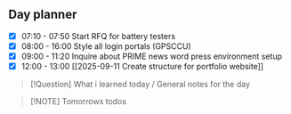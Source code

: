 ## Day planner

- [x] 07:10 - 07:50 Start RFQ for battery testers
- [x] 08:00 - 16:00 Style all login portals (GPSCCU)
- [x] 09:00 - 11:20 Inquire about PRIME news word press environment setup
- [x] 12:00 - 13:00 [[2025-09-11 Create structure for portfolio website]]

> [!Question] What i learned today / General notes for the day

> [!NOTE] Tomorrows todos

